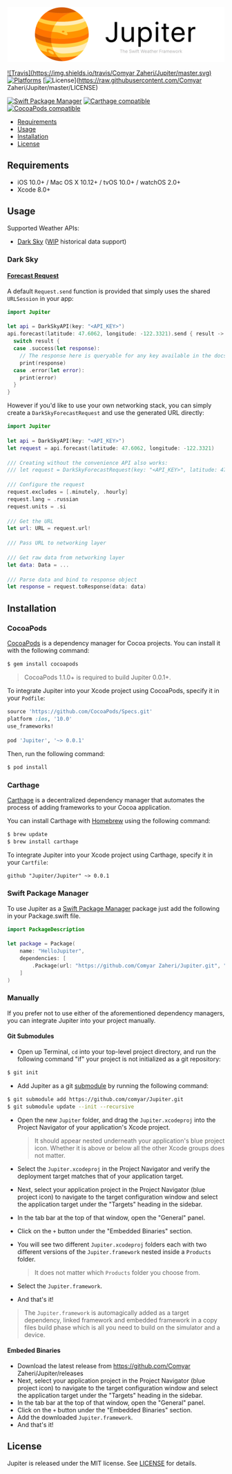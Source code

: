 ![](header.png)

[![Travis](https://img.shields.io/travis/Comyar Zaheri/Jupiter/master.svg)](https://travis-ci.org/comyar/Jupiter/branches)
[![Platforms](https://img.shields.io/cocoapods/p/Jupiter.svg)](https://cocoapods.org/pods/Jupiter)
[![License](https://img.shields.io/cocoapods/l/Jupiter.svg)](https://raw.githubusercontent.com/Comyar Zaheri/Jupiter/master/LICENSE)

[![Swift Package Manager](https://img.shields.io/badge/Swift%20Package%20Manager-compatible-brightgreen.svg)](https://github.com/apple/swift-package-manager)
[![Carthage compatible](https://img.shields.io/badge/Carthage-compatible-4BC51D.svg?style=flat)](https://github.com/Carthage/Carthage)
[![CocoaPods compatible](https://img.shields.io/cocoapods/v/Jupiter.svg)](https://cocoapods.org/pods/Jupiter)



- [Requirements](#requirements)
- [Usage](#usage)
- [Installation](#installation)
- [License](#license)

## Requirements

- iOS 10.0+ / Mac OS X 10.12+ / tvOS 10.0+ / watchOS 2.0+
- Xcode 8.0+

## Usage

Supported Weather APIs:

- [Dark Sky](https://darksky.net/dev/) ([WIP](https://github.com/comyar/Jupiter/issues/1) historical data support)

### Dark Sky

#### [Forecast Request](https://darksky.net/dev/docs/forecast)

A default ```Request.send``` function is provided that simply uses the shared ```URLSession``` in your app:

```swift
import Jupiter

let api = DarkSkyAPI(key: "<API_KEY>")
api.forecast(latitude: 47.6062, longitude: -122.3321).send { result -> Void in
  switch result {
  case .success(let response):
    // The response here is queryable for any key available in the docs except for "flags"
    print(response)
  case .error(let error):
    print(error)
  }
}
```

However if you'd like to use your own networking stack, you can simply create a ```DarkSkyForecastRequest``` and use the generated URL directly:

```swift
import Jupiter

let api = DarkSkyAPI(key: "<API_KEY>")
let request = api.forecast(latitude: 47.6062, longitude: -122.3321)

/// Creating without the convenience API also works:
/// let request = DarkSkyForecastRequest(key: "<API_KEY>", latitude: 47.6062, longitude: -122.3321)

/// Configure the request
request.excludes = [.minutely, .hourly]
request.lang = .russian
request.units = .si

/// Get the URL
let url: URL = request.url!

/// Pass URL to networking layer 

/// Get raw data from networking layer
let data: Data = ...

/// Parse data and bind to response object
let response = request.toResponse(data: data)
```

## Installation

### CocoaPods

[CocoaPods](http://cocoapods.org) is a dependency manager for Cocoa projects. You can install it with the following command:

```bash
$ gem install cocoapods
```

> CocoaPods 1.1.0+ is required to build Jupiter 0.0.1+.

To integrate Jupiter into your Xcode project using CocoaPods, specify it in your `Podfile`:

```ruby
source 'https://github.com/CocoaPods/Specs.git'
platform :ios, '10.0'
use_frameworks!

pod 'Jupiter', '~> 0.0.1'
```

Then, run the following command:

```bash
$ pod install
```

### Carthage

[Carthage](https://github.com/Carthage/Carthage) is a decentralized dependency manager that automates the process of adding frameworks to your Cocoa application.

You can install Carthage with [Homebrew](http://brew.sh/) using the following command:

```bash
$ brew update
$ brew install carthage
```

To integrate Jupiter into your Xcode project using Carthage, specify it in your `Cartfile`:

```ogdl
github "Jupiter/Jupiter" ~> 0.0.1
```
### Swift Package Manager

To use Jupiter as a [Swift Package Manager](https://swift.org/package-manager/) package just add the following in your Package.swift file.

``` swift
import PackageDescription

let package = Package(
    name: "HelloJupiter",
    dependencies: [
        .Package(url: "https://github.com/Comyar Zaheri/Jupiter.git", "0.0.1")
    ]
)
```

### Manually

If you prefer not to use either of the aforementioned dependency managers, you can integrate Jupiter into your project manually.

#### Git Submodules

- Open up Terminal, `cd` into your top-level project directory, and run the following command "if" your project is not initialized as a git repository:

```bash
$ git init
```

- Add Jupiter as a git [submodule](http://git-scm.com/docs/git-submodule) by running the following command:

```bash
$ git submodule add https://github.com/comyar/Jupiter.git
$ git submodule update --init --recursive
```

- Open the new `Jupiter` folder, and drag the `Jupiter.xcodeproj` into the Project Navigator of your application's Xcode project.

    > It should appear nested underneath your application's blue project icon. Whether it is above or below all the other Xcode groups does not matter.

- Select the `Jupiter.xcodeproj` in the Project Navigator and verify the deployment target matches that of your application target.
- Next, select your application project in the Project Navigator (blue project icon) to navigate to the target configuration window and select the application target under the "Targets" heading in the sidebar.
- In the tab bar at the top of that window, open the "General" panel.
- Click on the `+` button under the "Embedded Binaries" section.
- You will see two different `Jupiter.xcodeproj` folders each with two different versions of the `Jupiter.framework` nested inside a `Products` folder.

    > It does not matter which `Products` folder you choose from.

- Select the `Jupiter.framework`.

- And that's it!

> The `Jupiter.framework` is automagically added as a target dependency, linked framework and embedded framework in a copy files build phase which is all you need to build on the simulator and a device.

#### Embeded Binaries

- Download the latest release from https://github.com/Comyar Zaheri/Jupiter/releases
- Next, select your application project in the Project Navigator (blue project icon) to navigate to the target configuration window and select the application target under the "Targets" heading in the sidebar.
- In the tab bar at the top of that window, open the "General" panel.
- Click on the `+` button under the "Embedded Binaries" section.
- Add the downloaded `Jupiter.framework`.
- And that's it!

## License

Jupiter is released under the MIT license. See [LICENSE](https://github.com/comyar/Jupiter/blob/master/LICENSE) for details.
